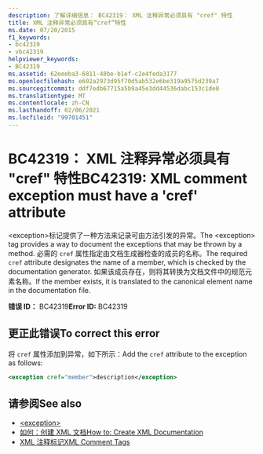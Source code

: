 ```yaml
---
description: 了解详细信息： BC42319： XML 注释异常必须具有 "cref" 特性
title: XML 注释异常必须具有“cref”特性
ms.date: 07/20/2015
f1_keywords:
- bc42319
- vbc42319
helpviewer_keywords:
- BC42319
ms.assetid: 62eeeba3-6811-48be-b1ef-c2e4feda3177
ms.openlocfilehash: e602a2973d95f70d5ab532e6be319a9575d239a7
ms.sourcegitcommit: ddf7edb67715a5b9a45e3dd44536dabc153c1de0
ms.translationtype: MT
ms.contentlocale: zh-CN
ms.lasthandoff: 02/06/2021
ms.locfileid: "99701451"
---
```

# <a name="bc42319-xml-comment-exception-must-have-a-cref-attribute"></a><span data-ttu-id="73b39-103">BC42319： XML 注释异常必须具有 "cref" 特性</span><span class="sxs-lookup"><span data-stu-id="73b39-103">BC42319: XML comment exception must have a 'cref' attribute</span></span>

<span data-ttu-id="73b39-104">\<exception>标记提供了一种方法来记录可由方法引发的异常。</span><span class="sxs-lookup"><span data-stu-id="73b39-104">The \<exception> tag provides a way to document the exceptions that may be thrown by a method.</span></span> <span data-ttu-id="73b39-105">必需的 `cref` 属性指定由文档生成器检查的成员的名称。</span><span class="sxs-lookup"><span data-stu-id="73b39-105">The required `cref` attribute designates the name of a member, which is checked by the documentation generator.</span></span> <span data-ttu-id="73b39-106">如果该成员存在，则将其转换为文档文件中的规范元素名称。</span><span class="sxs-lookup"><span data-stu-id="73b39-106">If the member exists, it is translated to the canonical element name in the documentation file.</span></span>

<span data-ttu-id="73b39-107">**错误 ID：** BC42319</span><span class="sxs-lookup"><span data-stu-id="73b39-107">**Error ID:** BC42319</span></span>

## <a name="to-correct-this-error"></a><span data-ttu-id="73b39-108">更正此错误</span><span class="sxs-lookup"><span data-stu-id="73b39-108">To correct this error</span></span>

<span data-ttu-id="73b39-109">将 `cref` 属性添加到异常，如下所示：</span><span class="sxs-lookup"><span data-stu-id="73b39-109">Add the `cref` attribute to the exception as follows:</span></span>

```xml
<exception cref="member">description</exception>
```

## <a name="see-also"></a><span data-ttu-id="73b39-110">请参阅</span><span class="sxs-lookup"><span data-stu-id="73b39-110">See also</span></span>

- [\<exception>](../xmldoc/exception.md)
- [<span data-ttu-id="73b39-111">如何：创建 XML 文档</span><span class="sxs-lookup"><span data-stu-id="73b39-111">How to: Create XML Documentation</span></span>](../../programming-guide/program-structure/how-to-create-xml-documentation.md)
- [<span data-ttu-id="73b39-112">XML 注释标记</span><span class="sxs-lookup"><span data-stu-id="73b39-112">XML Comment Tags</span></span>](../xmldoc/index.md)
